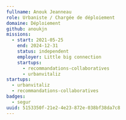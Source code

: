 ```yaml
---
fullname: Anouk Jeanneau
role: Urbaniste / Chargée de déploiement
domaine: Déploiement
github: anoukjn
missions:
  - start: 2021-05-25
    end: 2024-12-31
    status: independent
    employer: Little big connection
    startups:
      - recommandations-collaboratives
      - urbanvitaliz
startups:
  - urbanvitaliz
  - recommandations-collaboratives
badges:
  - segur
uuid: 5153350f-21e2-4e23-872e-038bf38da7c8
---
```

